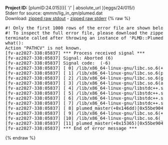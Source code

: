 **Project ID:** [plumID:24.015]({{ '/' | absolute_url }}eggs/24/015/)  
Stderr for source:  qmmm/lig_in_qm/plumed.dat   
Download: [zipped raw stdout](plumed.dat.plumed_master.stdout.txt.zip) - [zipped raw stderr](plumed.dat.plumed_master.stderr.txt.zip) 
{% raw %}
<pre>
#! Only the first 1000 rows of the error file are shown below
#! To inspect the full error file, please download the zipped raw stderr file above
terminate called after throwing an instance of 'PLMD::Plumed::Exception'
what():
Action "PATHCV" is not known.
[fv-az2027-338:05837] *** Process received signal ***
[fv-az2027-338:05837] Signal: Aborted (6)
[fv-az2027-338:05837] Signal code:  (-6)
[fv-az2027-338:05837] [ 0] /lib/x86_64-linux-gnu/libc.so.6(+0x45330)[0x7ff412a45330]
[fv-az2027-338:05837] [ 1] /lib/x86_64-linux-gnu/libc.so.6(pthread_kill+0x11c)[0x7ff412a9eb2c]
[fv-az2027-338:05837] [ 2] /lib/x86_64-linux-gnu/libc.so.6(gsignal+0x1e)[0x7ff412a4527e]
[fv-az2027-338:05837] [ 3] /lib/x86_64-linux-gnu/libc.so.6(abort+0xdf)[0x7ff412a288ff]
[fv-az2027-338:05837] [ 4] /lib/x86_64-linux-gnu/libstdc++.so.6(+0xa5ff5)[0x7ff412ea5ff5]
[fv-az2027-338:05837] [ 5] /lib/x86_64-linux-gnu/libstdc++.so.6(+0xbb0da)[0x7ff412ebb0da]
[fv-az2027-338:05837] [ 6] /lib/x86_64-linux-gnu/libstdc++.so.6(_ZSt10unexpectedv+0x0)[0x7ff412ea5a55]
[fv-az2027-338:05837] [ 7] /lib/x86_64-linux-gnu/libstdc++.so.6(+0xa5a6f)[0x7ff412ea5a6f]
[fv-az2027-338:05837] [ 8] plumed_master(+0x146dd)[0x55be904bb6dd]
[fv-az2027-338:05837] [ 9] /lib/x86_64-linux-gnu/libc.so.6(+0x2a1ca)[0x7ff412a2a1ca]
[fv-az2027-338:05837] [10] /lib/x86_64-linux-gnu/libc.so.6(__libc_start_main+0x8b)[0x7ff412a2a28b]
[fv-az2027-338:05837] [11] plumed_master(+0x15365)[0x55be904bc365]
[fv-az2027-338:05837] *** End of error message ***
</pre>
{% endraw %}
